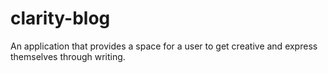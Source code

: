 # clarity-blog
An application that provides a space for a user to get creative and express themselves through writing.
